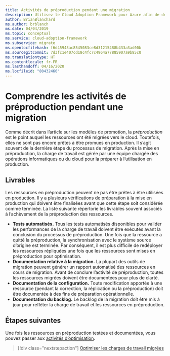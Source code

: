 ```yaml
---
title: Activités de préproduction pendant une migration
description: Utilisez le Cloud Adoption Framework pour Azure afin de découvrir les activités de préproduction et les livrables associés nécessaires durant une migration.
author: BrianBlanchard
ms.author: brblanch
ms.date: 04/04/2019
ms.topic: conceptual
ms.service: cloud-adoption-framework
ms.subservice: migrate
ms.openlocfilehash: f6d45943ac8545083ce8d31215488b433a3ad00b
ms.sourcegitcommit: 7d3fc1e407cd18c4fc7c4964a77885907a9b85c0
ms.translationtype: HT
ms.contentlocale: fr-FR
ms.lasthandoff: 04/16/2020
ms.locfileid: "80432460"
---
```

# <a name="understand-staging-activities-during-a-migration"></a>Comprendre les activités de préproduction pendant une migration

Comme décrit dans l’article sur les modèles de promotion, la *préproduction* est le point auquel les ressources ont été migrées vers le cloud. Toutefois, elles ne sont pas encore prêtes à être promues en production. Il s’agit souvent de la dernière étape du processus de migration. Après la mise en préproduction, la charge de travail est gérée par une équipe chargée des opérations informatiques ou du cloud pour la préparer à l’utilisation en production.

## <a name="deliverables"></a>Livrables

Les ressources en préproduction peuvent ne pas être prêtes à être utilisées en production. Il y a plusieurs vérifications de préparation à la mise en production qui doivent être finalisées avant que cette étape soit considérée comme terminée. La liste suivante répertorie les livrables souvent associés à l’achèvement de la préproduction des ressources.

- **Tests automatisés.** Tous les tests automatisés disponibles pour valider les performances de la charge de travail doivent être exécutés avant la conclusion du processus de préproduction. Une fois que la ressource a quitté la préproduction, la synchronisation avec le système source d’origine est terminée. Par conséquent, il est plus difficile de redéployer les ressources répliquées une fois que les ressources sont mises en préproduction pour optimisation.
- **Documentation relative à la migration.** La plupart des outils de migration peuvent générer un rapport automatisé des ressources en cours de migration. Avant de conclure l’activité de préproduction, toutes les ressources migrées doivent être documentées pour plus de clarté.
- **Documentation de la configuration.** Toute modification apportée à une ressource (pendant la correction, la réplication ou la préproduction) doit être documentée à des fins de préparation opérationnelle.
- **Documentation du backlog.** Le backlog de la migration doit être mis à jour pour refléter la charge de travail et les ressources en préproduction.

## <a name="next-steps"></a>Étapes suivantes

Une fois les ressources en préproduction testées et documentées, vous pouvez passer aux [activités d’optimisation](../optimize/index.md).

> [!div class="nextstepaction"]
> [Optimiser les charges de travail migrées](../optimize/index.md)
